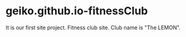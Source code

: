 # geiko.github.io-fitnessClub
It is our first site project. Fitness club site.
Club name is "The LEMON".

